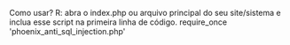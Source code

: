   Como usar?
	R: abra o index.php ou arquivo principal do seu site/sistema e inclua esse script na primeira linha
	de código.
	require_once 'phoenix_anti_sql_injection.php'
